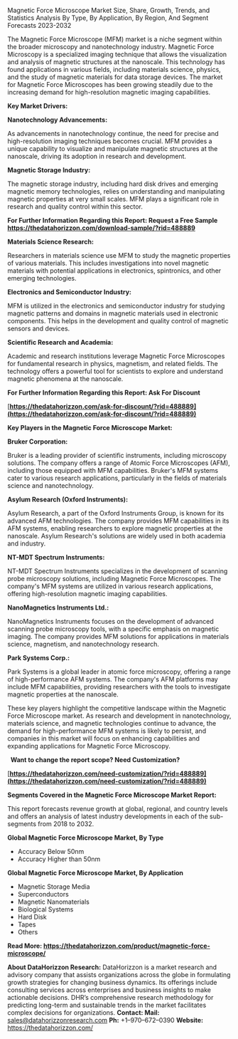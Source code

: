 ﻿Magnetic Force Microscope Market Size, Share, Growth, Trends, and Statistics Analysis By Type, By Application, By Region, And Segment Forecasts 2023-2032

The Magnetic Force Microscope (MFM) market is a niche segment within the broader microscopy and nanotechnology industry. Magnetic Force Microscopy is a specialized imaging technique that allows the visualization and analysis of magnetic structures at the nanoscale. This technology has found applications in various fields, including materials science, physics, and the study of magnetic materials for data storage devices. The market for Magnetic Force Microscopes has been growing steadily due to the increasing demand for high-resolution magnetic imaging capabilities.

**Key Market Drivers:**

**Nanotechnology Advancements:**

As advancements in nanotechnology continue, the need for precise and high-resolution imaging techniques becomes crucial. MFM provides a unique capability to visualize and manipulate magnetic structures at the nanoscale, driving its adoption in research and development.

**Magnetic Storage Industry:**

The magnetic storage industry, including hard disk drives and emerging magnetic memory technologies, relies on understanding and manipulating magnetic properties at very small scales. MFM plays a significant role in research and quality control within this sector.

**For Further Information Regarding this Report: Request a Free Sample <https://thedatahorizzon.com/download-sample/?rid=488889>** 

**Materials Science Research:**

Researchers in materials science use MFM to study the magnetic properties of various materials. This includes investigations into novel magnetic materials with potential applications in electronics, spintronics, and other emerging technologies.

**Electronics and Semiconductor Industry:**

MFM is utilized in the electronics and semiconductor industry for studying magnetic patterns and domains in magnetic materials used in electronic components. This helps in the development and quality control of magnetic sensors and devices.

**Scientific Research and Academia:**

Academic and research institutions leverage Magnetic Force Microscopes for fundamental research in physics, magnetism, and related fields. The technology offers a powerful tool for scientists to explore and understand magnetic phenomena at the nanoscale.

**For Further Information Regarding this Report: Ask For Discount**

[**https://thedatahorizzon.com/ask-for-discount/?rid=488889](https://thedatahorizzon.com/ask-for-discount/?rid=488889)** 

**Key Players in the Magnetic Force Microscope Market:**

**Bruker Corporation:**

Bruker is a leading provider of scientific instruments, including microscopy solutions. The company offers a range of Atomic Force Microscopes (AFM), including those equipped with MFM capabilities. Bruker's MFM systems cater to various research applications, particularly in the fields of materials science and nanotechnology.

**Asylum Research (Oxford Instruments):**

Asylum Research, a part of the Oxford Instruments Group, is known for its advanced AFM technologies. The company provides MFM capabilities in its AFM systems, enabling researchers to explore magnetic properties at the nanoscale. Asylum Research's solutions are widely used in both academia and industry.

**NT-MDT Spectrum Instruments:**

NT-MDT Spectrum Instruments specializes in the development of scanning probe microscopy solutions, including Magnetic Force Microscopes. The company's MFM systems are utilized in various research applications, offering high-resolution magnetic imaging capabilities.

**NanoMagnetics Instruments Ltd.:**

NanoMagnetics Instruments focuses on the development of advanced scanning probe microscopy tools, with a specific emphasis on magnetic imaging. The company provides MFM solutions for applications in materials science, magnetism, and nanotechnology research.

**Park Systems Corp.:**

Park Systems is a global leader in atomic force microscopy, offering a range of high-performance AFM systems. The company's AFM platforms may include MFM capabilities, providing researchers with the tools to investigate magnetic properties at the nanoscale.

These key players highlight the competitive landscape within the Magnetic Force Microscope market. As research and development in nanotechnology, materials science, and magnetic technologies continue to advance, the demand for high-performance MFM systems is likely to persist, and companies in this market will focus on enhancing capabilities and expanding applications for Magnetic Force Microscopy.

` `**Want to change the report scope? Need Customization?**

[**https://thedatahorizzon.com/need-customization/?rid=488889](https://thedatahorizzon.com/need-customization/?rid=488889)** 

**Segments Covered in the Magnetic Force Microscope Market Report:**

This report forecasts revenue growth at global, regional, and country levels and offers an analysis of latest industry developments in each of the sub-segments from 2018 to 2032.

**Global Magnetic Force Microscope Market, By Type**

- Accuracy Below 50nm
- Accuracy Higher than 50nm

**Global Magnetic Force Microscope Market, By Application**

- Magnetic Storage Media
- Superconductors
- Magnetic Nanomaterials
- Biological Systems
- Hard Disk
- Tapes
- Others

**Read More: <https://thedatahorizzon.com/product/magnetic-force-microscope/>** 

**About DataHorizzon Research:**DataHorizzon is a market research and advisory company that assists organizations across the globe in formulating growth strategies for changing business dynamics. Its offerings include consulting services across enterprises and business insights to make actionable decisions. DHR’s comprehensive research methodology for predicting long-term and sustainable trends in the market facilitates complex decisions for organizations.**Contact:Mail:** <sales@datahorizzonresearch.com> **Ph:** +1–970–672–0390**Website:** <https://thedatahorizzon.com/> 

